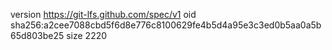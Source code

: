 version https://git-lfs.github.com/spec/v1
oid sha256:a2cee7088cbd5f6d8e776c8100629fe4b5d4a95e3c3ed0b5aa0a5b65d803be25
size 2220
